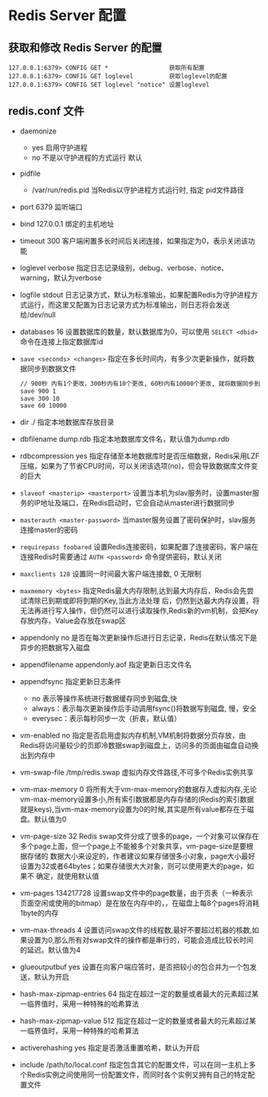 # Redis Server 配置

## 获取和修改 Redis Server 的配置

```shell
127.0.0.1:6379> CONFIG GET *                 获取所有配置
127.0.0.1:6379> CONFIG GET loglevel          获取loglevel的配置
127.0.0.1:6379> CONFIG SET loglevel "notice" 设置loglevel
```

## redis.conf 文件

- daemonize
  - yes 启用守护进程
  - no  不是以守护进程的方式运行 默认

- pidfile
  - /var/run/redis.pid  当Redis以守护进程方式运行时, 指定 pid文件路径

- port 6379         监听端口
- bind 127.0.0.1    绑定的主机地址
- timeout 300       客户端闲置多长时间后关闭连接，如果指定为0，表示关闭该功能
- loglevel verbose  指定日志记录级别，debug、verbose、notice、warning，默认为verbose
- logfile stdout    日志记录方式，默认为标准输出，如果配置Redis为守护进程方式运行，而这里又配置为日志记录方式为标准输出，则日志将会发送给/dev/null
- databases 16      设置数据库的数量，默认数据库为0，可以使用 `SELECT <dbid>` 命令在连接上指定数据库id

- `save <seconds> <changes>` 指定在多长时间内，有多少次更新操作，就将数据同步到数据文件
    ```bash
    // 900秒 内有1个更改，300秒内有10个更改, 60秒内有10000个更改, 就将数据同步到数据文件
    save 900 1
    save 300 10
    save 60 10000
    ```

- dir ./              指定本地数据库存放目录
- dbfilename dump.rdb 指定本地数据库文件名，默认值为dump.rdb
- rdbcompression yes  指定存储至本地数据库时是否压缩数据，Redis采用LZF压缩，如果为了节省CPU时间，可以关闭该选项(no)，但会导致数据库文件变的巨大

- `slaveof <masterip> <masterport>` 设置当本机为slav服务时，设置master服务的IP地址及端口，在Redis启动时，它会自动从master进行数据同步
- `masterauth <master-password>`    当master服务设置了密码保护时，slav服务连接master的密码
- `requirepass foobared`            设置Redis连接密码，如果配置了连接密码，客户端在连接Redis时需要通过 `AUTH <password>` 命令提供密码，默认关闭
- `maxclients 128`                  设置同一时间最大客户端连接数, 0 无限制
- `maxmemory <bytes>`               指定Redis最大内存限制,达到最大内存后，Redis会先尝试清除已到期或即将到期的Key,当此方法处理 后，仍然到达最大内存设置，将无法再进行写入操作，但仍然可以进行读取操作,Redis新的vm机制，会把Key存放内存，Value会存放在swap区

- appendonly no 是否在每次更新操作后进行日志记录，Redis在默认情况下是异步的把数据写入磁盘
- appendfilename appendonly.aof 指定更新日志文件名
- appendfsync 指定更新日志条件
  - no 表示等操作系统进行数据缓存同步到磁盘,快
  - always：表示每次更新操作后手动调用fsync()将数据写到磁盘, 慢，安全
  - everysec：表示每秒同步一次（折衷，默认值）

- vm-enabled no 指定是否启用虚拟内存机制,VM机制将数据分页存放，由Redis将访问量较少的页即冷数据swap到磁盘上，访问多的页面由磁盘自动换出到内存中
- vm-swap-file /tmp/redis.swap 虚拟内存文件路径,不可多个Redis实例共享
- vm-max-memory 0 将所有大于vm-max-memory的数据存入虚拟内存,无论vm-max-memory设置多小,所有索引数据都是内存存储的(Redis的索引数据 就是keys),当vm-max-memory设置为0的时候,其实是所有value都存在于磁盘。默认值为0
- vm-page-size 32 Redis swap文件分成了很多的page，一个对象可以保存在多个page上面，但一个page上不能被多个对象共享，vm-page-size是要根据存储的 数据大小来设定的，作者建议如果存储很多小对象，page大小最好设置为32或者64bytes；如果存储很大大对象，则可以使用更大的page，如果不 确定，就使用默认值
- vm-pages 134217728 设置swap文件中的page数量，由于页表（一种表示页面空闲或使用的bitmap）是在放在内存中的，，在磁盘上每8个pages将消耗1byte的内存
- vm-max-threads 4 设置访问swap文件的线程数,最好不要超过机器的核数,如果设置为0,那么所有对swap文件的操作都是串行的，可能会造成比较长时间的延迟。默认值为4

- glueoutputbuf yes 设置在向客户端应答时，是否把较小的包合并为一个包发送，默认为开启

- hash-max-zipmap-entries 64 指定在超过一定的数量或者最大的元素超过某一临界值时，采用一种特殊的哈希算法
- hash-max-zipmap-value 512 指定在超过一定的数量或者最大的元素超过某一临界值时，采用一种特殊的哈希算法
- activerehashing yes 指定是否激活重置哈希，默认为开启
- include /path/to/local.conf 指定包含其它的配置文件，可以在同一主机上多个Redis实例之间使用同一份配置文件，而同时各个实例又拥有自己的特定配置文件